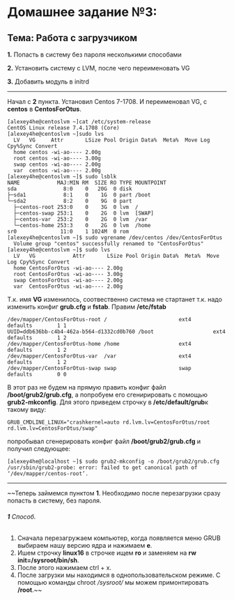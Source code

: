 Домашнее задание №3:
========================
Тема: Работа с загрузчиком
-------------------------
**1.** Попасть в систему без пароля несколькими способами

**2.** Установить систему с LVM, после чего переименовать VG

**3.** Добавить модуль в initrd
______________________________________________________________________________________________________________________
Начал с **2** пункта. Установил Centos 7-1708. 
И переименовал VG, с **centos** в **CentosForOtus**.
````
[alexey4he@centoslvm ~]cat /etc/system-release
CentOS Linux release 7.4.1708 (Core)
[alexey4he@centoslvm ~]sudo lvs
  LV   VG     Attr       LSize Pool Origin Data%  Meta%  Move Log Cpy%Sync Convert
  home centos -wi-ao---- 2.00g                                                    
  root centos -wi-ao---- 3.00g                                                    
  swap centos -wi-ao---- 2.00g                                                    
  var  centos -wi-ao---- 2.00g                                                    
[alexey4he@centoslvm ~]$ sudo lsblk
NAME            MAJ:MIN RM  SIZE RO TYPE MOUNTPOINT
sda               8:0    0   20G  0 disk 
├─sda1            8:1    0    1G  0 part /boot
└─sda2            8:2    0    9G  0 part 
  ├─centos-root 253:0    0    3G  0 lvm  /
  ├─centos-swap 253:1    0    2G  0 lvm  [SWAP]
  ├─centos-var  253:2    0    2G  0 lvm  /var
  └─centos-home 253:3    0    2G  0 lvm  /home
sr0              11:0    1 1024M  0 rom  
[alexey4he@centoslvm ~]$ sudo vgrename /dev/centos /dev/CentosForOtus
  Volume group "centos" successfully renamed to "CentosForOtus"
[alexey4he@centoslvm ~]$ sudo lvs
  LV   VG            Attr       LSize Pool Origin Data%  Meta%  Move Log Cpy%Sync Convert
  home CentosForOtus -wi-ao---- 2.00g                                                    
  root CentosForOtus -wi-ao---- 3.00g                                                    
  swap CentosForOtus -wi-ao---- 2.00g                                                    
  var  CentosForOtus -wi-ao---- 2.00g        
````
Т.к. имя **VG** изменилось, соотвественно система не стартанет т.к. надо изменить конфиг **grub.cfg** и **fstab**.
Правим **/etc/fstab**
````
/dev/mapper/CentosForOtus-root /                       ext4    defaults        1 1
UUID=ddb636bb-c4b4-462a-b564-d1332cd0b760 /boot                   ext4    defaults        1 2
/dev/mapper/CentosForOtus-home /home                   ext4    defaults        1 2
/dev/mapper/CentosForOtus-var  /var                    ext4    defaults        1 2
/dev/mapper/CentosForOtus-swap swap                    swap    defaults        0 0
````
В этот раз не будем на прямую править конфиг файл **/boot/grub2/grub.cfg**, а попробуем его сгенирировать с помощью **grub2-mkconfig**.
Для этого приведем строчку в **/etc/default/grub**к такому виду: 
````
GRUB_CMDLINE_LINUX="crashkernel=auto rd.lvm.lv=CentosForOtus/root rd.lvm.lv=CentosForOtus/swap"
````
попробывал сгенерировать конфиг файл **/boot/grub2/grub.cfg** и получил следующее:
````
[alexey4he@localhost ~]$ sudo grub2-mkconfig -o /boot/grub2/grub.cfg
/usr/sbin/grub2-probe: error: failed to get canonical path of ‘/dev/mapper/centos-root’.
````

___________________________________________________________________

~~Теперь займемся пунктом **1**. Необходимо после перезагрузки сразу попасть в систему, без пароля.
###### **1** Способ.
1. Сначала перезагружаем компьютер, когда появляется меню GRUB выбираем нашу версию ядра и нажимаем **e**.
2. Ишем строчку **linux16** в строчке ищем  **ro** и заменяем на **rw init=/sysroot/bin/sh**.
3. После этого нажимаем ctrl + x.
4. После загрузки мы находимся в однопользовательском режиме. С помощью команды chroot */sysroot/* мы можем примонтировать **/root**.~~
